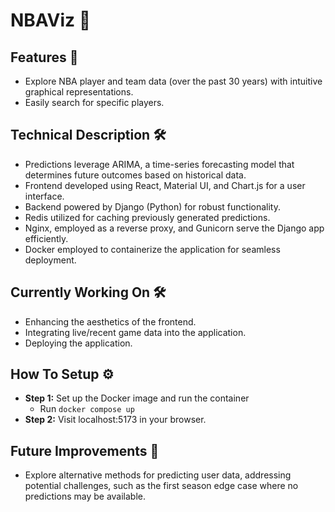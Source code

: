 # NBAViz 🏀

## Features 🚀

- Explore NBA player and team data (over the past 30 years) with intuitive graphical representations.
- Easily search for specific players.

## Technical Description 🛠️

- Predictions leverage ARIMA, a time-series forecasting model that determines future outcomes based on historical data.
- Frontend developed using React, Material UI, and Chart.js for a user interface.
- Backend powered by Django (Python) for robust functionality.
- Redis utilized for caching previously generated predictions.
- Nginx, employed as a reverse proxy, and Gunicorn serve the Django app efficiently.
- Docker employed to containerize the application for seamless deployment.

## Currently Working On 🛠️

- Enhancing the aesthetics of the frontend.
- Integrating live/recent game data into the application.
- Deploying the application.

## How To Setup ⚙️

- **Step 1:** Set up the Docker image and run the container
  - Run `docker compose up`
- **Step 2:** Visit localhost:5173 in your browser.

## Future Improvements 🚧

- Explore alternative methods for predicting user data, addressing potential challenges, such as the first season edge case where no predictions may be available.
